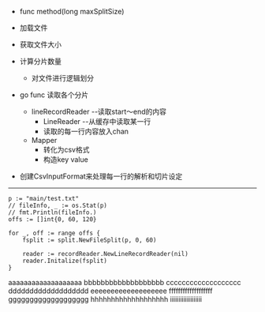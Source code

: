 * func method(long maxSplitSize)
* 加载文件
* 获取文件大小
* 计算分片数量
    * 对文件进行逻辑划分
* go func 读取各个分片
    
    * lineRecordReader --读取start～end的内容
        * LineReader --从缓存中读取某一行
        * 读取的每一行内容放入chan
    * Mapper
        * 转化为csv格式
        * 构造key value
* 创建CsvInputFormat来处理每一行的解析和切片设定
********************************************


	p := "main/test.txt"
	// fileInfo, _ := os.Stat(p)
	// fmt.Println(fileInfo.)
	offs := []int{0, 60, 120}

	for _, off := range offs {
		fsplit := split.NewFileSplit(p, 0, 60)

		reader := recordReader.NewLineRecordReader(nil)
		reader.Initalize(fsplit)
	}


aaaaaaaaaaaaaaaaaaa
bbbbbbbbbbbbbbbbbbb
ccccccccccccccccccc
ddddddddddddddddddd
eeeeeeeeeeeeeeeeeee
fffffffffffffffffff
ggggggggggggggggggg
hhhhhhhhhhhhhhhhhhh
iiiiiiiiiiiiiiiiiii
